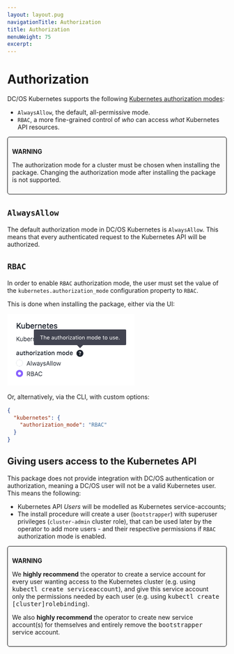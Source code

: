 ```yaml
---
layout: layout.pug
navigationTitle: Authorization
title: Authorization
menuWeight: 75
excerpt:
---
```


# Authorization

DC/OS Kubernetes supports the following
[Kubernetes authorization modes](https://kubernetes.io/docs/reference/access-authn-authz/authorization/#authorization-modules):

- `AlwaysAllow`, the default, all-permissive mode.
- `RBAC`, a more fine-grained control of _who_ can access _what_ Kubernetes
  API resources.

<div style="border: thin solid black; background-color: #FAFAFA; border-radius: 5px; padding: 10px; margin-bottom: 20px;">
<p><b>WARNING</b></p>
<p>The authorization mode for a cluster must be chosen when installing the package. Changing the authorization mode after installing the package is not supported.</p>
</div>

## `AlwaysAllow`

The default authorization mode in DC/OS Kubernetes is `AlwaysAllow`. This means
that every authenticated request to the Kubernetes API will be authorized.

## `RBAC`

In order to enable `RBAC` authorization mode, the user must set the value of
the `kubernetes.authorization_mode` configuration property to `RBAC`.

This is done when installing the package, either via the UI:

![alt text](img/authorization-mode.png "Authorization Mode")

Or, alternatively, via the CLI, with custom options:

```json
{
  "kubernetes": {
    "authorization_mode": "RBAC"
  }
}
```

## Giving users access to the Kubernetes API

This package does not provide integration with DC/OS authentication or
authorization, meaning a DC/OS user will not be a valid Kubernetes user.
This means the following:

- Kubernetes API _Users_ will be modelled as Kubernetes service-accounts;
- The install procedure will create a user (`bootstrapper`) with superuser
  privileges (`cluster-admin` cluster role), that can be used later by the
  operator to add more users - and their respective permissions if `RBAC`
  authorization mode is enabled.

<div style="border: thin solid black; background-color: #FAFAFA; border-radius: 5px; padding: 10px; margin-bottom: 20px;">
<p><b>WARNING</b></p>
<p>We <b>highly recommend</b> the operator to create a service account for every user wanting access to the Kubernetes cluster (e.g. using <tt>kubectl create serviceaccount</tt>), and give this service account only the permissions needed by each user (e.g. using <tt>kubectl create [cluster]rolebinding</tt>).</p>
<p>We also <b>highly recommend</b> the operator to create new service account(s) for themselves and entirely remove the <tt>bootstrapper</tt> service account.</p>
</div>
